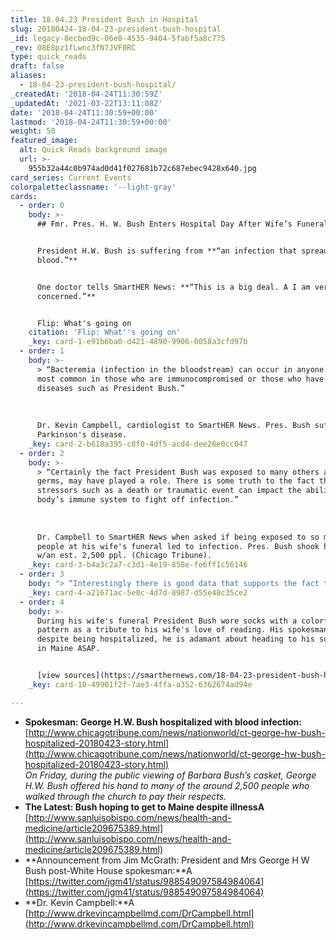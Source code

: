 ```yaml
---
title: 18.04.23 President Bush in Hospital
slug: 20180424-18-04-23-president-bush-hospital
_id: legacy-8ecbed9c-06e8-4535-9404-5fabf5a8c775
_rev: O8E8pz1fLwnc3fN7JVF0RC
type: quick_reads
draft: false
aliases:
  - 18-04-23-president-bush-hospital/
_createdAt: '2018-04-24T11:30:59Z'
_updatedAt: '2021-03-22T13:11:08Z'
date: '2018-04-24T11:30:59+00:00'
lastmod: '2018-04-24T11:30:59+00:00'
weight: 50
featured_image:
  alt: Quick Reads background image
  url: >-
    955b32a44c0b974ad0d41f027681b72c687ebec9428x640.jpg
card_series: Current Events
colorpaletteclassname: '--light-gray'
cards:
  - order: 0
    body: >-
      ## Fmr. Pres. H. W. Bush Enters Hospital Day After Wife’s Funeral


      President H.W. Bush is suffering from **“an infection that spread to his
      blood.”**


      One doctor tells SmartHER News: **“This is a big deal. A I am very
      concerned.”**


      Flip: What's going on
    citation: 'Flip: What''s going on'
    _key: card-1-e91b6ba0-d421-4890-9906-0058a3cfd97b
  - order: 1
    body: >-
      > “Bacteremia (infection in the bloodstream) can occur in anyone but is
      most common in those who are immunocompromised or those who have chronic
      diseases such as President Bush.”  
        
        
        
      Dr. Kevin Campbell, cardiologist to SmartHER News. Pres. Bush suffers from
      Parkinson's disease.
    _key: card-2-b618a395-c8f0-4df5-acd4-dee26e0cc047
  - order: 2
    body: >-
      > “Certainly the fact President Bush was exposed to many others and many
      germs, may have played a role. There is some truth to the fact that
      stressors such as a death or traumatic event can impact the ability of our
      body’s immune system to fight off infection.”  
        
        
        
      Dr. Campbell to SmartHER News when asked if being exposed to so many
      people at his wife's funeral led to infection. Pres. Bush shook hands Sat,
      w/an est. 2,500 ppl. (Chicago Tribune).
    _key: card-3-b4a3c2a7-c3d1-4e19-858e-fe6ff1c56146
  - order: 3
    body: "> “Interestingly there is good data that supports the fact that when one spouse from a long time married couple diesa\x14such as the Bushesa\x14the other spouse often suffers a major health incident in quick fashiona\x14its almost as if we we hold on for the ones we love, and when they are gone, we follow closely behinda|.my wife and I discussed this tonight in fact.”  \n  \n  \n  \nDr. Campbell to SmartHER News"
    _key: card-4-a21671ac-5e0c-4d7d-8987-d55e48c35ce2
  - order: 4
    body: >-
      During his wife's funeral President Bush wore socks with a colorful book
      pattern as a tribute to his wife's love of reading. His spokesman says
      despite being hospitalized, he is adamant about heading to his summer home
      in Maine ASAP.


      [view sources](https://smarthernews.com/18-04-23-president-bush-hospital/)
    _key: card-10-49901f2f-7ae3-4ffa-a352-6362674ad94e

---
```

* **Spokesman: George H.W. Bush hospitalized with blood infection:**  
[http://www.chicagotribune.com/news/nationworld/ct-george-hw-bush-hospitalized-20180423-story.html](http://www.chicagotribune.com/news/nationworld/ct-george-hw-bush-hospitalized-20180423-story.html)  
_On Friday, during the public viewing of Barbara Bush’s casket, George H.W. Bush offered his hand to many of the around 2,500 people who walked through the church to pay their respects._
* **The Latest: Bush hoping to get to Maine despite illnessA** [http://www.sanluisobispo.com/news/health-and-medicine/article209675389.html](http://www.sanluisobispo.com/news/health-and-medicine/article209675389.html)
* **Announcement from Jim McGrath: President and Mrs George H W Bush post-White House spokesman:**A [https://twitter.com/jgm41/status/988549097584984064](https://twitter.com/jgm41/status/988549097584984064)
* **Dr. Kevin Campbell:**A [http://www.drkevincampbellmd.com/DrCampbell.html](http://www.drkevincampbellmd.com/DrCampbell.html)